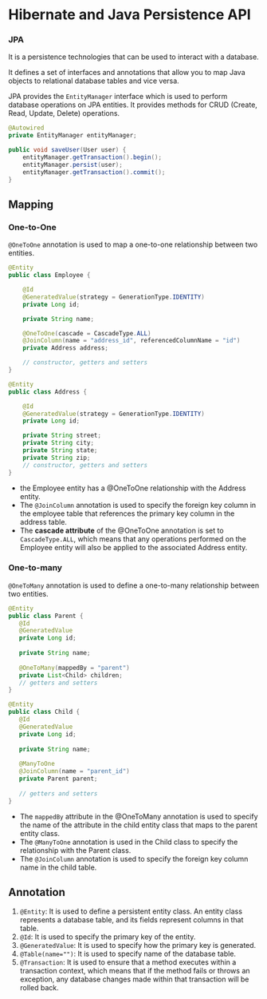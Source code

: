 # Hibernate and Java Persistence API

### JPA
It is a persistence technologies that can be used to interact with a database.

It defines a set of interfaces and annotations that allow you to map Java objects to relational database tables and vice versa.

JPA provides the ``EntityManager`` interface which is used to perform database operations on JPA entities. It provides methods for CRUD (Create, Read, Update, Delete) operations.
```java
@Autowired
private EntityManager entityManager;

public void saveUser(User user) {
    entityManager.getTransaction().begin();
    entityManager.persist(user);
    entityManager.getTransaction().commit();
}

```

## Mapping

### One-to-One
```@OneToOne``` annotation is used to map a one-to-one relationship between two entities.
```java
@Entity
public class Employee {

    @Id
    @GeneratedValue(strategy = GenerationType.IDENTITY)
    private Long id;

    private String name;

    @OneToOne(cascade = CascadeType.ALL)
    @JoinColumn(name = "address_id", referencedColumnName = "id")
    private Address address;

    // constructor, getters and setters
}

@Entity
public class Address {

    @Id
    @GeneratedValue(strategy = GenerationType.IDENTITY)
    private Long id;

    private String street;
    private String city;
    private String state;
    private String zip;
    // constructor, getters and setters
}
```
-  the Employee entity has a @OneToOne relationship with the Address entity.
- The ```@JoinColumn``` annotation is used to specify the foreign key column in the employee table that references the primary key column in the address table.
- The **cascade attribute** of the @OneToOne annotation is set to ```CascadeType.ALL```, which means that any operations performed on the Employee entity will also be applied to the associated Address entity.

### One-to-many
```@OneToMany``` annotation is used to define a one-to-many relationship between two entities.
```java
@Entity
public class Parent {
   @Id
   @GeneratedValue
   private Long id;
   
   private String name;
   
   @OneToMany(mappedBy = "parent")
   private List<Child> children;
   // getters and setters
}

@Entity
public class Child {
   @Id
   @GeneratedValue
   private Long id;
   
   private String name;
   
   @ManyToOne
   @JoinColumn(name = "parent_id")
   private Parent parent;
   
   // getters and setters
}

```
- The ``mappedBy`` attribute in the @OneToMany annotation is used to specify the name of the attribute in the child entity class that maps to the parent entity class.
- The ```@ManyToOne``` annotation is used in the Child class to specify the relationship with the Parent class.
- The ```@JoinColumn``` annotation is used to specify the foreign key column name in the child table.


## Annotation
1. ``@Entity``: It is  used to define a persistent entity class. An entity class represents a database table, and its fields represent columns in that table.
2. ``@Id``: It is used to specify the primary key of the entity.
3. ``@GeneratedValue``: It is used to specify how the primary key is generated.
4. ``@Table(name="")``: It is used to specify name of the database table.
5. ``@Transaction``: It is used to ensure that a method executes within a transaction context, which means that if the method fails or throws an exception, any database changes made within that transaction will be rolled back.